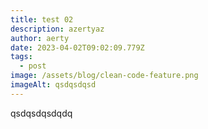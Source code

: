 ```yaml
---
title: test 02
description: azertyaz
author: aerty
date: 2023-04-02T09:02:09.779Z
tags:
  - post
image: /assets/blog/clean-code-feature.png
imageAlt: qsdqsdqsd
---
```

q﻿sdqsdqsdqdq